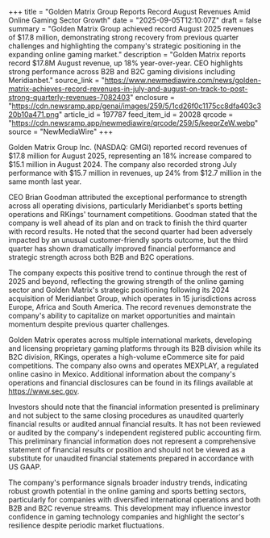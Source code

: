 +++
title = "Golden Matrix Group Reports Record August Revenues Amid Online Gaming Sector Growth"
date = "2025-09-05T12:10:07Z"
draft = false
summary = "Golden Matrix Group achieved record August 2025 revenues of $17.8 million, demonstrating strong recovery from previous quarter challenges and highlighting the company's strategic positioning in the expanding online gaming market."
description = "Golden Matrix reports record $17.8M August revenue, up 18% year-over-year. CEO highlights strong performance across B2B and B2C gaming divisions including Meridianbet."
source_link = "https://www.newmediawire.com/news/golden-matrix-achieves-record-revenues-in-july-and-august-on-track-to-post-strong-quarterly-revenues-7082403"
enclosure = "https://cdn.newsramp.app/genai/images/259/5/1cd26f0c1175cc8dfa403c320b10a471.png"
article_id = 197787
feed_item_id = 20028
qrcode = "https://cdn.newsramp.app/newmediawire/qrcode/259/5/keeprZeW.webp"
source = "NewMediaWire"
+++

<p>Golden Matrix Group Inc. (NASDAQ: GMGI) reported record revenues of $17.8 million for August 2025, representing an 18% increase compared to $15.1 million in August 2024. The company also recorded strong July performance with $15.7 million in revenues, up 24% from $12.7 million in the same month last year.</p><p>CEO Brian Goodman attributed the exceptional performance to strength across all operating divisions, particularly Meridianbet's sports betting operations and RKings' tournament competitions. Goodman stated that the company is well ahead of its plan and on track to finish the third quarter with record results. He noted that the second quarter had been adversely impacted by an unusual customer-friendly sports outcome, but the third quarter has shown dramatically improved financial performance and strategic strength across both B2B and B2C operations.</p><p>The company expects this positive trend to continue through the rest of 2025 and beyond, reflecting the growing strength of the online gaming sector and Golden Matrix's strategic positioning following its 2024 acquisition of Meridianbet Group, which operates in 15 jurisdictions across Europe, Africa and South America. The record revenues demonstrate the company's ability to capitalize on market opportunities and maintain momentum despite previous quarter challenges.</p><p>Golden Matrix operates across multiple international markets, developing and licensing proprietary gaming platforms through its B2B division while its B2C division, RKings, operates a high-volume eCommerce site for paid competitions. The company also owns and operates MEXPLAY, a regulated online casino in Mexico. Additional information about the company's operations and financial disclosures can be found in its filings available at <a href="https://www.sec.gov" rel="nofollow" target="_blank">https://www.sec.gov</a>.</p><p>Investors should note that the financial information presented is preliminary and not subject to the same closing procedures as unaudited quarterly financial results or audited annual financial results. It has not been reviewed or audited by the company's independent registered public accounting firm. This preliminary financial information does not represent a comprehensive statement of financial results or position and should not be viewed as a substitute for unaudited financial statements prepared in accordance with US GAAP.</p><p>The company's performance signals broader industry trends, indicating robust growth potential in the online gaming and sports betting sectors, particularly for companies with diversified international operations and both B2B and B2C revenue streams. This development may influence investor confidence in gaming technology companies and highlight the sector's resilience despite periodic market fluctuations.</p>